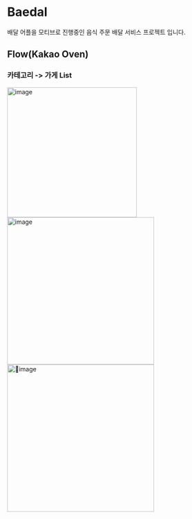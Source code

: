 # Baedal
배달 어플을 모티브로 진행중인 음식 주문 배달 서비스 프로젝트 입니다.
## Flow(Kakao Oven)
### 카테고리 -> 가게 List
<img width="300" alt="image" src="https://github.com/hsw0905/baedal/assets/64395235/95d9a398-07e3-4d0a-8e0a-cd120515692c">
<img width="340" alt="image" src="https://github.com/hsw0905/baedal/assets/64395235/522b4eea-11fe-46b7-b062-b166cad3101c">
<img width="340" alt="image" src="https://github.com/hsw0905/baedal/assets/64395235/9dcc81da-89ec-4e76-acce-eefb773bde02">


